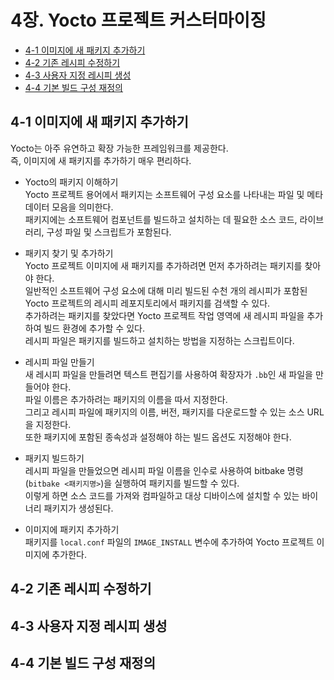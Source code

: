 # 4장. **Yocto 프로젝트 커스터마이징**

* [4-1 이미지에 새 패키지 추가하기](#4-1-이미지에-새-패키지-추가하기)
* [4-2 기존 레시피 수정하기](#4-2-기존-레시피-수정하기)
* [4-3 사용자 지정 레시피 생성](#4-3-사용자-지정-레시피-생성)
* [4-4 기본 빌드 구성 재정의](#4-4-기본-빌드-구성-재정의)

## 4-1 이미지에 새 패키지 추가하기  
  Yocto는 아주 유연하고 확장 가능한 프레임워크를 제공한다.  
  즉, 이미지에 새 패키지를 추가하기 매우 편리하다.

  * Yocto의 패키지 이해하기  
    Yocto 프로젝트 용어에서 패키지는 소프트웨어 구성 요소를 나타내는 파일 및 메타데이터 모음을 의미한다.  
    패키지에는 소프트웨어 컴포넌트를 빌드하고 설치하는 데 필요한 소스 코드, 라이브러리, 구성 파일 및 스크립트가 포함된다.  

  * 패키지 찾기 및 추가하기  
    Yocto 프로젝트 이미지에 새 패키지를 추가하려면 먼저 추가하려는 패키지를 찾아야 한다.  
    일반적인 소프트웨어 구성 요소에 대해 미리 빌드된 수천 개의 레시피가 포함된 Yocto 프로젝트의 레시피 레포지토리에서 패키지를 검색할 수 있다.  
    추가하려는 패키지를 찾았다면 Yocto 프로젝트 작업 영역에 새 레시피 파일을 추가하여 빌드 환경에 추가할 수 있다.  
    레시피 파일은 패키지를 빌드하고 설치하는 방법을 지정하는 스크립트이다.

  * 레시피 파일 만들기  
    새 레시피 파일을 만들려면 텍스트 편집기를 사용하여 확장자가 `.bb`인 새 파일을 만들어야 한다.  
    파일 이름은 추가하려는 패키지의 이름을 따서 지정한다.  
    그리고 레시피 파일에 패키지의 이름, 버전, 패키지를 다운로드할 수 있는 소스 URL을 지정한다.  
    또한 패키지에 포함된 종속성과 설정해야 하는 빌드 옵션도 지정해야 한다.

  * 패키지 빌드하기  
    레시피 파일을 만들었으면 레시피 파일 이름을 인수로 사용하여 bitbake 명령(`bitbake <패키지명>`)을 실행하여 패키지를 빌드할 수 있다.  
    이렇게 하면 소스 코드를 가져와 컴파일하고 대상 디바이스에 설치할 수 있는 바이너리 패키지가 생성된다.
  
  * 이미지에 패키지 추가하기  
    패키지를 `local.conf` 파일의 `IMAGE_INSTALL` 변수에 추가하여 Yocto 프로젝트 이미지에 추가한다.  

## 4-2 기존 레시피 수정하기
## 4-3 사용자 지정 레시피 생성
## 4-4 기본 빌드 구성 재정의